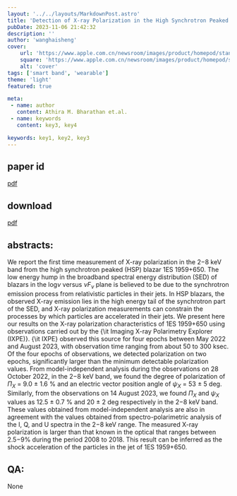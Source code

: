 ```yaml
---
layout: '../../layouts/MarkdownPost.astro'
title: 'Detection of X-ray Polarization in the High Synchrotron Peaked Blazar 1ES 1959+650'
pubDate: 2023-11-06 21:42:32
description: ''
author: 'wanghaisheng'
cover:
    url: 'https://www.apple.com.cn/newsroom/images/product/homepod/standard/Apple-HomePod-hero-230118_big.jpg.large_2x.jpg'
    square: 'https://www.apple.com.cn/newsroom/images/product/homepod/standard/Apple-HomePod-hero-230118_big.jpg.large_2x.jpg'
    alt: 'cover'
tags: ['smart band', 'wearable'] 
theme: 'light'
featured: true

meta:
 - name: author
   content: Athira M. Bharathan et.al.
 - name: keywords
   content: key3, key4

keywords: key1, key2, key3
---
```


## paper id
[pdf](2311.01745v1)
## download
[pdf]([2311.01745v1](http://arxiv.org/abs/2311.01745v1))
## abstracts:
We report the first time measurement of X-ray polarization in the 2$-$8 keV band from the high synchrotron peaked (HSP) blazar 1ES 1959+650. The low energy hump in the broadband spectral energy distribution (SED) of blazars in the log$\nu$ versus $\nu F_{\nu}$ plane is believed to be due to the synchrotron emission process from relativistic particles in their jets. In HSP blazars, the observed X-ray emission lies in the high energy tail of the synchrotron part of the SED, and X-ray polarization measurements can constrain the processes by which particles are accelerated in their jets. We present here our results on the X-ray polarization characteristics of 1ES 1959+650 using observations carried out by the {\it Imaging X-ray Polarimetry Explorer (IXPE)}. {\it IXPE} observed this source for four epochs between May 2022 and August 2023, with observation time ranging from about 50 to 300 ksec. Of the four epochs of observations, we detected polarization on two epochs, significantly larger than the minimum detectable polarization values. From model-independent analysis during the observations on 28 October 2022, in the 2$-$8 keV band, we found the degree of polarization of $\Pi_X$ = 9.0 $\pm$ 1.6 \% and an electric vector position angle of $\psi_X$ = 53 $\pm$ 5 deg. Similarly, from the observations on 14 August 2023, we found $\Pi_X$ and $\psi_X$ values as 12.5 $\pm$ 0.7 \% and 20 $\pm$ 2 deg respectively in the 2$-$8 keV band. These values obtained from model-independent analysis are also in agreement with the values obtained from spectro-polarimetric analysis of the I, Q, and U spectra in the 2$-$8 keV range. The measured X-ray polarization is larger than that known in the optical that ranges between 2.5$-$9\% during the period 2008 to 2018. This result can be inferred as the shock acceleration of the particles in the jet of 1ES 1959+650.
## QA:
None
